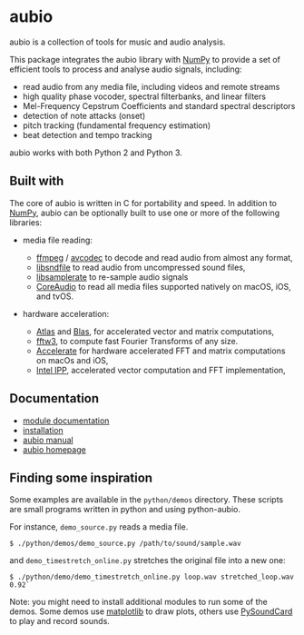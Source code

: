 aubio
=====

aubio is a collection of tools for music and audio analysis.

This package integrates the aubio library with [NumPy] to provide a set of
efficient tools to process and analyse audio signals, including:

- read audio from any media file, including videos and remote streams
- high quality phase vocoder, spectral filterbanks, and linear filters
- Mel-Frequency Cepstrum Coefficients and standard spectral descriptors
- detection of note attacks (onset)
- pitch tracking (fundamental frequency estimation)
- beat detection and tempo tracking

aubio works with both Python 2 and Python 3.

Built with
----------

The core of aubio is written in C for portability and speed. In addition to
[NumPy], aubio can be optionally built to use one or more of the following
libraries:

- media file reading:

    - [ffmpeg](https://ffmpeg.org) / [avcodec](https://libav.org) to decode and
      read audio from almost any format,
    - [libsndfile](http://www.mega-nerd.com/libsndfile/) to read audio from
      uncompressed sound files,
    - [libsamplerate](http://www.mega-nerd.com/SRC/) to re-sample audio signals
    - [CoreAudio](https://developer.apple.com/reference/coreaudio) to read all
      media files supported natively on macOS, iOS, and tvOS.

- hardware acceleration:

    - [Atlas](http://math-atlas.sourceforge.net/) and
      [Blas](https://en.wikipedia.org/wiki/Basic_Linear_Algebra_Subprograms),
      for accelerated vector and matrix computations,
    - [fftw3](http://fftw.org), to compute fast Fourier Transforms of any size.
    - [Accelerate](https://developer.apple.com/reference/accelerate) for
      hardware accelerated FFT and matrix computations on macOs and iOS,
    - [Intel IPP](https://software.intel.com/en-us/intel-ipp), accelerated
      vector computation and FFT implementation,

Documentation
-------------

- [module documentation][doc_python]
- [installation][doc_python_install]
- [aubio manual][manual]
- [aubio homepage][homepage]

[manual]: https://aubio.org/manual/latest/
[doc_python]: https://aubio.org/manual/latest/python.html
[doc_python_install]: https://aubio.org/manual/latest/python_module.html
[homepage]: https://aubio.org
[NumPy]: https://www.numpy.org

Finding some inspiration
------------------------

Some examples are available in the `python/demos` directory. These scripts are
small programs written in python and using python-aubio.

For instance, `demo_source.py` reads a media file.

    $ ./python/demos/demo_source.py /path/to/sound/sample.wav

and `demo_timestretch_online.py` stretches the original file into a new one:

    $ ./python/demo/demo_timestretch_online.py loop.wav stretched_loop.wav 0.92`

Note: you might need to install additional modules to run some of the demos.
Some demos use [matplotlib](http://matplotlib.org/) to draw plots, others use
[PySoundCard](https://github.com/bastibe/PySoundCard) to play and record
sounds.
